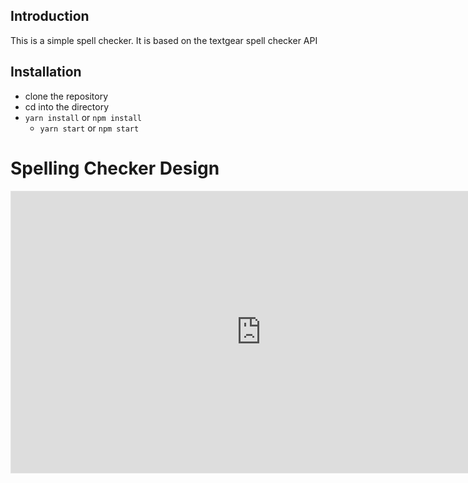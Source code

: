 ## Introduction
  This is a simple spell checker. It is based on the textgear spell checker API 
## Installation 
 
 - clone the repository
 - cd into the directory
 - `yarn install` or `npm install`
    - `yarn start` or `npm start`
    
# Spelling Checker Design 
<iframe style="border: 1px solid rgba(0, 0, 0, 0.1);" width="800" height="450" src="https://www.figma.com/embed?embed_host=share&url=https%3A%2F%2Fwww.figma.com%2Ffile%2FZDjk39zs7x58UpWww4llpj%2Fspell-check%3Fnode-id%3D0%253A1" allowfullscreen></iframe>
